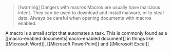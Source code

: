 > [!warning] Dangers with macros
> Macros are usually have malicious intent. They can be used to download and install malware, or to steal data. Always be careful when opening documents with macros enabled.

A macro is a small script that automates a task. This is commonly found as a [[macro-enabled documents|macro-enabled document]] in things like [[Microsoft Word]], [[Microsoft PowerPoint]] and [[Microsoft Excel]]